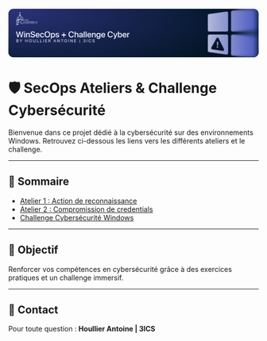 ![banner](image-63.png)
# 🛡️ SecOps Ateliers & Challenge Cybersécurité

Bienvenue dans ce projet dédié à la cybersécurité sur des environnements Windows. Retrouvez ci-dessous les liens vers les différents ateliers et le challenge.

---

## 📜 Sommaire

- [Atelier 1 : Action de reconnaissance](atelier1.md)
- [Atelier 2 : Compromission de credentials](atelier2.md)
- [Challenge Cybersécurité Windows](challengecyber.md)

---

## 🎯 Objectif

Renforcer vos compétences en cybersécurité grâce à des exercices pratiques et un challenge immersif.

---

## 📧 Contact

Pour toute question : **Houllier Antoine | 3ICS**